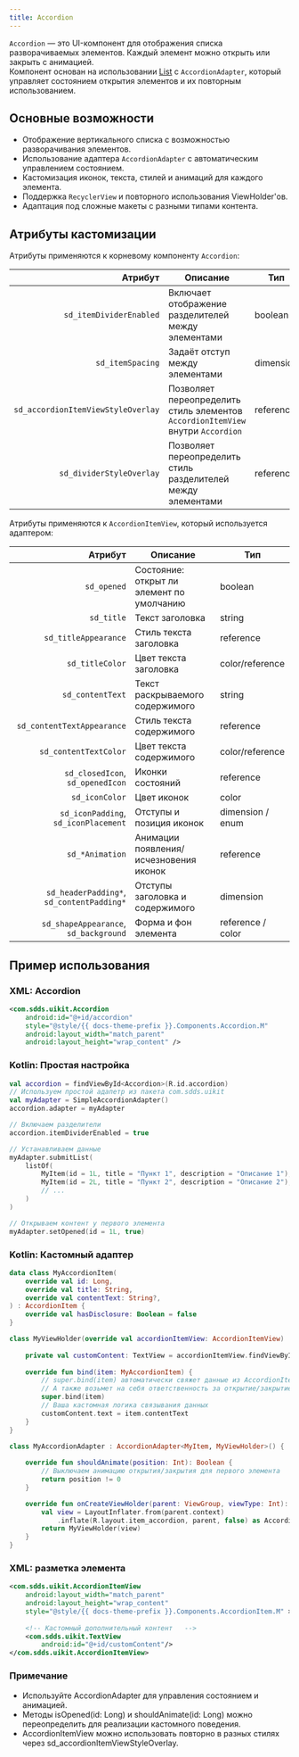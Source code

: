 ```yaml
---
title: Accordion
---
```


`Accordion` — это UI-компонент для отображения списка разворачиваемых элементов. Каждый элемент можно открыть или закрыть с анимацией.  
Компонент основан на использовании [List](ListUsage.md) с `AccordionAdapter`, который управляет состоянием открытия элементов и их повторным использованием.

## Основные возможности

- Отображение вертикального списка с возможностью разворачивания элементов.
- Использование адаптера `AccordionAdapter` с автоматическим управлением состоянием.
- Кастомизация иконок, текста, стилей и анимаций для каждого элемента.
- Поддержка `RecyclerView` и повторного использования ViewHolder'ов.
- Адаптация под сложные макеты с разными типами контента.

## Атрибуты кастомизации

Атрибуты применяются к корневому компоненту `Accordion`:

| Атрибут | Описание | Тип |
|--------:|----------|-----|
| `sd_itemDividerEnabled` | Включает отображение разделителей между элементами | boolean |
| `sd_itemSpacing` | Задаёт отступ между элементами | dimension |
| `sd_accordionItemViewStyleOverlay` | Позволяет переопределить стиль элементов `AccordionItemView` внутри `Accordion` | reference |
| `sd_dividerStyleOverlay` | Позволяет переопределить стиль разделителей между элементами | reference |

Атрибуты применяются к `AccordionItemView`, который используется адаптером:

| Атрибут | Описание | Тип |
|--------:|----------|-----|
| `sd_opened` | Состояние: открыт ли элемент по умолчанию | boolean |
| `sd_title` | Текст заголовка | string |
| `sd_titleAppearance` | Стиль текста заголовка | reference |
| `sd_titleColor` | Цвет текста заголовка | color/reference |
| `sd_contentText` | Текст раскрываемого содержимого | string |
| `sd_contentTextAppearance` | Стиль текста содержимого | reference |
| `sd_contentTextColor` | Цвет текста содержимого | color/reference |
| `sd_closedIcon`, `sd_openedIcon` | Иконки состояний | reference |
| `sd_iconColor` | Цвет иконок | color |
| `sd_iconPadding`, `sd_iconPlacement` | Отступы и позиция иконок | dimension / enum |
| `sd_*Animation` | Анимации появления/исчезновения иконок | reference |
| `sd_headerPadding*`, `sd_contentPadding*` | Отступы заголовка и содержимого | dimension |
| `sd_shapeAppearance`, `sd_background` | Форма и фон элемента | reference / color |

## Пример использования

### XML: Accordion

```xml
<com.sdds.uikit.Accordion
    android:id="@+id/accordion"
    style="@style/{{ docs-theme-prefix }}.Components.Accordion.M"
    android:layout_width="match_parent"
    android:layout_height="wrap_content" />
```

### Kotlin: Простая настройка

```kotlin
val accordion = findViewById<Accordion>(R.id.accordion)
// Используем простой адапетр из пакета com.sdds.uikit
val myAdapter = SimpleAccordionAdapter()
accordion.adapter = myAdapter

// Включаем разделители
accordion.itemDividerEnabled = true

// Устанавливаем данные
myAdapter.submitList(
    listOf(
        MyItem(id = 1L, title = "Пункт 1", description = "Описание 1"),
        MyItem(id = 2L, title = "Пункт 2", description = "Описание 2"),
        // ...
    )
)

// Открываем контент у первого элемента
myAdapter.setOpened(id = 1L, true)
```

### Kotlin: Кастомный адаптер

```kotlin
data class MyAccordionItem(
    override val id: Long,
    override val title: String,
    override val contentText: String?,
) : AccordionItem {
    override val hasDisclosure: Boolean = false
} 

class MyViewHolder(override val accordionItemView: AccordionItemView) : AccordionItemHolder<MyAccordionItem>(view) {
    
    private val customContent: TextView = accordionItemView.findViewById(R.id.customContent)
    
    override fun bind(item: MyAccordionItem) {
        // super.bind(item) автоматически свяжет данные из AccordionItem в AccordionItemView
        // А также возьмет на себя ответственность за открытие/закрытие контента
        super.bind(item)
        // Ваша кастомная логика связывания данных
        customContent.text = item.contentText
    }
}

class MyAccordionAdapter : AccordionAdapter<MyItem, MyViewHolder>() {
    
    override fun shouldAnimate(position: Int): Boolean {
        // Выключаем анимацию открытия/закрытия для первого элемента
        return position != 0
    }

    override fun onCreateViewHolder(parent: ViewGroup, viewType: Int): MyViewHolder {
        val view = LayoutInflater.from(parent.context)
            .inflate(R.layout.item_accordion, parent, false) as AccordionItemView
        return MyViewHolder(view)
    }
}
```

### XML: разметка элемента

```xml
<com.sdds.uikit.AccordionItemView
    android:layout_width="match_parent"
    android:layout_height="wrap_content"
    style="@style/{{ docs-theme-prefix }}.Components.AccordionItem.M" >
    
    <!-- Кастомный дополнительный контент   -->
    <com.sdds.uikit.TextView
        android:id="@+id/customContent"/>
</com.sdds.uikit.AccordionItemView>
```

### Примечание

- Используйте AccordionAdapter для управления состоянием и анимацией.
- Методы isOpened(id: Long) и shouldAnimate(id: Long) можно переопределить для реализации кастомного поведения.
- AccordionItemView можно использовать повторно в разных стилях через sd_accordionItemViewStyleOverlay.
